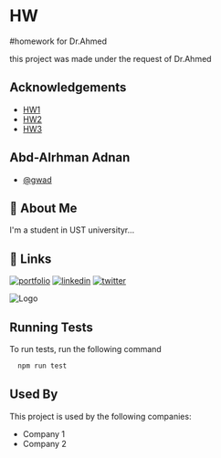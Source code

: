 # HW
#homework for Dr.Ahmed

this project was made under the request of Dr.Ahmed


## Acknowledgements

 - [HW1](https://awesomeopensource.com/project/elangosundar/awesome-README-templates)
 - [HW2](https://github.com/matiassingers/awesome-readme)
 - [HW3](https://bulldogjob.com/news/449-how-to-write-a-good-readme-for-your-github-project)


## Abd-Alrhman Adnan

- [@gwad](https://www.github.com/octokatherine)


## 🚀 About Me
I'm a student in UST universityr...


## 🔗 Links
[![portfolio](https://img.shields.io/badge/my_portfolio-000?style=for-the-badge&logo=ko-fi&logoColor=white)](https://katherineoelsner.com/)
[![linkedin](https://img.shields.io/badge/linkedin-0A66C2?style=for-the-badge&logo=linkedin&logoColor=white)](https://www.linkedin.com/)
[![twitter](https://img.shields.io/badge/twitter-1DA1F2?style=for-the-badge&logo=twitter&logoColor=white)](https://twitter.com/)


![Logo](https://dev-to-uploads.s3.amazonaws.com/uploads/articles/th5xamgrr6se0x5ro4g6.png)


## Running Tests

To run tests, run the following command

```bash
  npm run test
```


## Used By

This project is used by the following companies:

- Company 1
- Company 2

